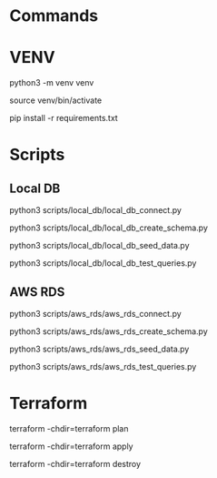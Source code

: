 # Commands

# VENV

python3 -m venv venv

source venv/bin/activate

pip install -r requirements.txt



# Scripts

## Local DB

python3 scripts/local_db/local_db_connect.py

python3 scripts/local_db/local_db_create_schema.py

python3 scripts/local_db/local_db_seed_data.py

python3 scripts/local_db/local_db_test_queries.py




## AWS RDS

python3 scripts/aws_rds/aws_rds_connect.py

python3 scripts/aws_rds/aws_rds_create_schema.py

python3 scripts/aws_rds/aws_rds_seed_data.py

python3 scripts/aws_rds/aws_rds_test_queries.py


# Terraform

terraform -chdir=terraform plan

terraform -chdir=terraform apply

terraform -chdir=terraform destroy
